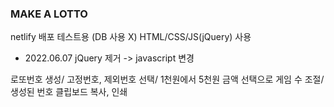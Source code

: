 ### MAKE A LOTTO
netlify 배포 테스트용 (DB 사용 X)
HTML/CSS/JS(jQuery) 사용

* 2022.06.07
jQuery 제거 -> javascript 변경

로또번호 생성/
고정번호, 제외번호 선택/
1천원에서 5천원 금액 선택으로 게임 수 조절/
생성된 번호 클립보드 복사, 인쇄